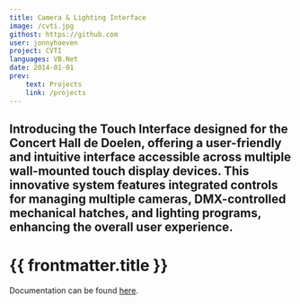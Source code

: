 ```yaml
---
title: Camera & Lighting Interface
image: /cvti.jpg
githost: https://github.com
user: jonnyhoeven
project: CVTI
languages: VB.Net
date: 2014-01-01
prev:
    text: Projects
    link: /projects
---
```

Introducing the Touch Interface designed for the Concert Hall de Doelen, offering a user-friendly and intuitive 
interface accessible across multiple wall-mounted touch display devices. This innovative system features integrated 
controls for managing multiple cameras, DMX-controlled mechanical hatches, and lighting programs, enhancing the overall 
user experience.
---

# {{ frontmatter.title }}

Documentation can be found [here](https://github.com/jonnyhoeven/CVTI/blob/master/doc/Documentatie%20CVTI.htm).
